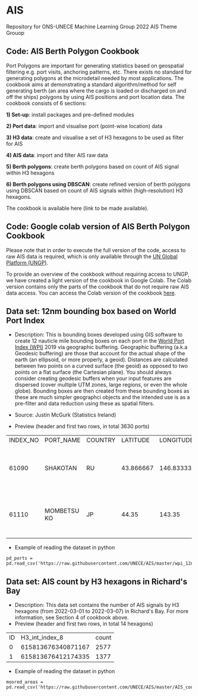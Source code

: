 # AIS

Repository for ONS-UNECE Machine Learning Group 2022 AIS Theme Grouop

## Code: AIS Berth Polygon Cookbook
Port Polygons are important for generating statistics based on geospatial filtering e.g. port visits, anchoring patterns, etc. There exists no standard for generating polygons at the microdetail needed by most applications. The cookbook aims at demonstrating a standard algorithm/method for self generating berth (an area where the cargo is loaded or discharged on and off the ships) polygons by using AIS positions and port location data. The cookbook consists of 6 sections:

**1) Set-up**: install packages and pre-defined modules

**2) Port data**: import and visualise port (point-wise location) data

**3) H3 data**: create and visualise a set of H3 hexagons to be used as filter for AIS

**4) AIS data**: import and filter AIS raw data 

**5) Berth polygons**: create berth polygons based on count of AIS signal within H3 hexagons

**6) Berth polygons using DBSCAN**: create refined version of berth polygons using DBSCAN based on count of AIS signals within (high-resolution) H3 hexagons. 

The cookbook is available here (link to be made available).

## Code: Google colab version of AIS Berth Polygon Cookbook
Please note that in order to execute the full version of the code, access to raw AIS data is required, which is only available through the [UN Global Platform (UNGP)](https://unstats.un.org/bigdata/un-global-platform.cshtml). 

To provide an overview of the cookbook without requiring access to UNGP, we have created a light version of the cookbook in Google Colab. The Colab version contains only the parts of the cookbook that do not require raw AIS data access. You can access the Colab version of the cookbook [here](https://colab.research.google.com/drive/1UwFPDhD1OxAmED6uvMSGS-ZgUPrRVMXY?usp=sharing).


## Data set: 12nm bounding box based on World Port Index

* Description: This is bounding boxes developed using GIS software to create 12 nauticle mile bounding boxes on each port in the [World Port Index (WPI)](https://msi.nga.mil/Publications/WPI) 2019 via geographic buffering. Geographic buffering (a.k.a Geodesic buffering) are those that account for the actual shape of the earth (an ellipsoid, or more properly, a geoid). Distances are calculated between two points on a curved surface (the geoid) as opposed to two points on a flat surface (the Cartesian plane). You should always consider creating geodesic buffers when your input features are dispersed (cover multiple UTM zones, large regions, or even the whole globe). Bounding boxes are then created from these bounding boxes as these are much simpler geographci objects and the intended use is as a pre-filter and data reduction using these as spatial filters. 

* Source: Justin McGurk (Statistics Ireland)
* Preview (header and first two rows, in total 3630 ports)
<table>
<tbody>
  <tr>
    <td> INDEX_NO	</td> <td>  PORT_NAME	 </td> <td>  COUNTRY	</td> <td>  LATITUDE </td> <td> 	LONGITUDE</td> <td> 	geom_WKT  </td> 
  </tr>
  <tr>
    <td> 61090</td> <td>  	SHAKOTAN </td> <td>  	RU	 </td> <td>  43.866667	</td> <td>  146.833333	</td> <td>  POLYGON ((146.55686585242051 43.66665129687645,146.55686585242051 44.06668203645688,147.10980081424617 44.06668203645688,147.10980081424617 43.66665129687645,146.55686585242051 43.66665129687645))</td>  
   </tr>
   <tr>
  <td> 61110 </td> <td>  	MOMBETSU KO </td> <td>  	JP	</td> <td>  44.35	</td> <td>   143.35 </td> <td>  	POLYGON ((143.0712784569004 44.149999043254105,143.0712784569004 44.5500009567459,143.6287215430996 44.5500009567459,143.6287215430996 44.149999043254105,143.0712784569004 44.149999043254105))
</tr>
  </tbody>
  </table>

* Example of reading the dataset in python

```
pd_ports = pd.read_csv('https://raw.githubusercontent.com/UNECE/AIS/master/wpi_12nm_bounding_box_port.csv')
```

## Data set: AIS count by H3 hexagons in Richard's Bay
* Description: This data set contains the number of AIS signals by H3 hexagons (from 2022-03-01 to 2022-03-07) in Richard's Bay. For more information, see Section 4 of cookbook above. 
* Preview (header and first two rows, in total 14 hexagons)
<table>
<tbody>
  <tr>
    <td> ID	</td> <td>  H3_int_index_8	 </td> <td> count </td> 
  </tr>
  <tr>
    <td> 0 </td> <td>  	615813676340871167  </td> <td>  	2577	 </td> 
   </tr>
   <tr>
  <td> 1 </td> <td>  	615813676412174335  </td> <td>  1377 </td> 
</tr>
  </tbody>
  </table>

* Example of reading the dataset in python

```
moored_areas = pd.read_csv('https://raw.githubusercontent.com/UNECE/AIS/master/AIS_count_RichardsBay_example_for_demonstration.csv')
```
